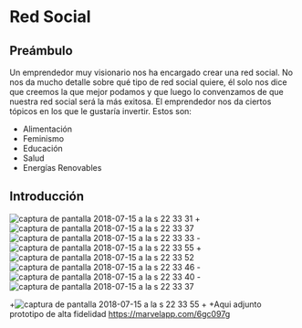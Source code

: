 # Red Social

## Preámbulo

Un emprendedor muy visionario nos ha encargado crear una red social. No nos da
mucho detalle sobre qué tipo de red social quiere, él solo nos dice que creemos
la que mejor podamos y que luego lo convenzamos de que nuestra red social será
la más exitosa. El emprendedor nos da ciertos tópicos en los que le gustaría
invertir. Estos son:

* Alimentación
* Feminismo
* Educación
* Salud
* Energías Renovables

## Introducción


![captura de pantalla 2018-07-15 a la s 22 33 31](https://user-images.githubusercontent.com/39094762/42741404-f696d58c-887f-11e8-8e89-dcd8f281053a.png)
+![captura de pantalla 2018-07-15 a la s 22 33 37](https://user-images.githubusercontent.com/39094762/42741417-0aa77b26-8880-11e8-9c3c-b1c5ee6e634b.png)
 ![captura de pantalla 2018-07-15 a la s 22 33 33](https://user-images.githubusercontent.com/39094762/42741407-fa7a882e-887f-11e8-9845-92d7fe858757.png)
-![captura de pantalla 2018-07-15 a la s 22 33 55](https://user-images.githubusercontent.com/39094762/42741408-fd64b5b4-887f-11e8-8d54-2e381ad992a7.png)
+
 ![captura de pantalla 2018-07-15 a la s 22 33 52](https://user-images.githubusercontent.com/39094762/42741411-ff8efcdc-887f-11e8-9f28-bdf77515efbc.png)
 ![captura de pantalla 2018-07-15 a la s 22 33 46](https://user-images.githubusercontent.com/39094762/42741412-03440bce-8880-11e8-8dc1-25c38609b44d.png)
-![captura de pantalla 2018-07-15 a la s 22 33 40](https://user-images.githubusercontent.com/39094762/42741414-06b63d04-8880-11e8-97c0-287163386fec.png)
-![captura de pantalla 2018-07-15 a la s 22 33 37](https://user-images.githubusercontent.com/39094762/42741417-0aa77b26-8880-11e8-9c3c-b1c5ee6e634b.png)
 
+![captura de pantalla 2018-07-15 a la s 22 33 55](https://user-images.githubusercontent.com/39094762/42741408-fd64b5b4-887f-11e8-8d54-2e381ad992a7.png)
+
+Aqui adjunto prototipo de alta fidelidad https://marvelapp.com/6gc097g
 
 